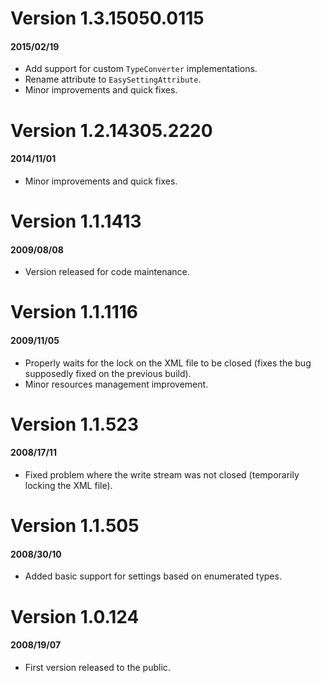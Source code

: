 # Version 1.3.15050.0115

#### 2015/02/19

 - Add support for custom `TypeConverter` implementations.
 - Rename attribute to `EasySettingAttribute`.
 - Minor improvements and quick fixes.

# Version 1.2.14305.2220

#### 2014/11/01

 - Minor improvements and quick fixes.

# Version 1.1.1413

#### 2009/08/08

 - Version released for code maintenance.

# Version 1.1.1116

#### 2009/11/05

 - Properly waits for the lock on the XML file to be closed (fixes the bug supposedly fixed on the previous build).
 - Minor resources management improvement.

# Version 1.1.523

#### 2008/17/11

 - Fixed problem where the write stream was not closed (temporarily locking the XML file).

# Version 1.1.505

#### 2008/30/10

 - Added basic support for settings based on enumerated types.

# Version 1.0.124

#### 2008/19/07

 - First version released to the public.
